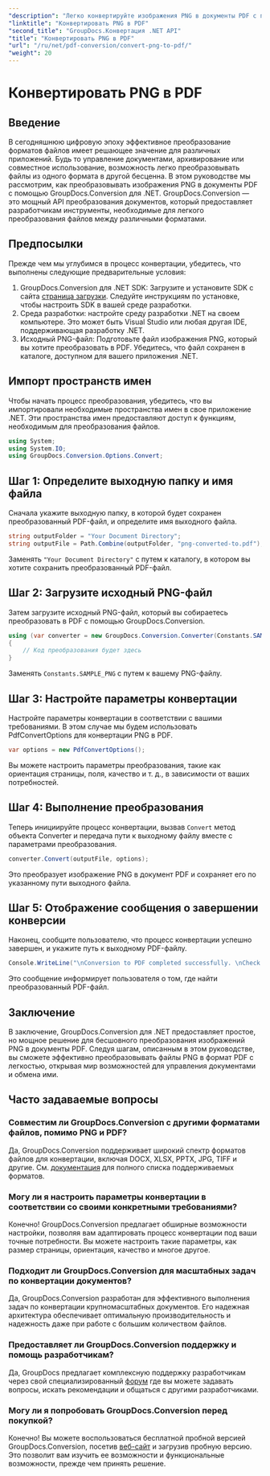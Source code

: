 ```yaml
---
"description": "Легко конвертируйте изображения PNG в документы PDF с помощью GroupDocs.Conversion для .NET. Простые шаги для бесшовного преобразования формата файла."
"linktitle": "Конвертировать PNG в PDF"
"second_title": "GroupDocs.Конвертация .NET API"
"title": "Конвертировать PNG в PDF"
"url": "/ru/net/pdf-conversion/convert-png-to-pdf/"
"weight": 20
---
```


# Конвертировать PNG в PDF

## Введение
В сегодняшнюю цифровую эпоху эффективное преобразование форматов файлов имеет решающее значение для различных приложений. Будь то управление документами, архивирование или совместное использование, возможность легко преобразовывать файлы из одного формата в другой бесценна. В этом руководстве мы рассмотрим, как преобразовывать изображения PNG в документы PDF с помощью GroupDocs.Conversion для .NET. GroupDocs.Conversion — это мощный API преобразования документов, который предоставляет разработчикам инструменты, необходимые для легкого преобразования файлов между различными форматами.
## Предпосылки
Прежде чем мы углубимся в процесс конвертации, убедитесь, что выполнены следующие предварительные условия:
1. GroupDocs.Conversion для .NET SDK: Загрузите и установите SDK с сайта [страница загрузки](https://releases.groupdocs.com/conversion/net/). Следуйте инструкциям по установке, чтобы настроить SDK в вашей среде разработки.
2. Среда разработки: настройте среду разработки .NET на своем компьютере. Это может быть Visual Studio или любая другая IDE, поддерживающая разработку .NET.
3. Исходный PNG-файл: Подготовьте файл изображения PNG, который вы хотите преобразовать в PDF. Убедитесь, что файл сохранен в каталоге, доступном для вашего приложения .NET.

## Импорт пространств имен
Чтобы начать процесс преобразования, убедитесь, что вы импортировали необходимые пространства имен в свое приложение .NET. Эти пространства имен предоставляют доступ к функциям, необходимым для преобразования файлов.
```csharp
using System;
using System.IO;
using GroupDocs.Conversion.Options.Convert;
```

## Шаг 1: Определите выходную папку и имя файла
Сначала укажите выходную папку, в которой будет сохранен преобразованный PDF-файл, и определите имя выходного файла.
```csharp
string outputFolder = "Your Document Directory";
string outputFile = Path.Combine(outputFolder, "png-converted-to.pdf");
```
Заменять `"Your Document Directory"` с путем к каталогу, в котором вы хотите сохранить преобразованный PDF-файл.
## Шаг 2: Загрузите исходный PNG-файл
Затем загрузите исходный PNG-файл, который вы собираетесь преобразовать в PDF с помощью GroupDocs.Conversion.
```csharp
using (var converter = new GroupDocs.Conversion.Converter(Constants.SAMPLE_PNG))
{
    // Код преобразования будет здесь
}
```
Заменять `Constants.SAMPLE_PNG` с путем к вашему PNG-файлу.
## Шаг 3: Настройте параметры конвертации
Настройте параметры конвертации в соответствии с вашими требованиями. В этом случае мы будем использовать PdfConvertOptions для конвертации PNG в PDF.
```csharp
var options = new PdfConvertOptions();
```
Вы можете настроить параметры преобразования, такие как ориентация страницы, поля, качество и т. д., в зависимости от ваших потребностей.
## Шаг 4: Выполнение преобразования
Теперь инициируйте процесс конвертации, вызвав `Convert` метод объекта Converter и передача пути к выходному файлу вместе с параметрами преобразования.
```csharp
converter.Convert(outputFile, options);
```
Это преобразует изображение PNG в документ PDF и сохраняет его по указанному пути выходного файла.
## Шаг 5: Отображение сообщения о завершении конверсии
Наконец, сообщите пользователю, что процесс конвертации успешно завершен, и укажите путь к выходному PDF-файлу.
```csharp
Console.WriteLine("\nConversion to PDF completed successfully. \nCheck output in {0}", outputFolder);
```
Это сообщение информирует пользователя о том, где найти преобразованный PDF-файл.

## Заключение
В заключение, GroupDocs.Conversion для .NET предоставляет простое, но мощное решение для бесшовного преобразования изображений PNG в документы PDF. Следуя шагам, описанным в этом руководстве, вы сможете эффективно преобразовывать файлы PNG в формат PDF с легкостью, открывая мир возможностей для управления документами и обмена ими.
## Часто задаваемые вопросы
### Совместим ли GroupDocs.Conversion с другими форматами файлов, помимо PNG и PDF?
Да, GroupDocs.Conversion поддерживает широкий спектр форматов файлов для конвертации, включая DOCX, XLSX, PPTX, JPG, TIFF и другие. См. [документация](https://tutorials.groupdocs.com/conversion/net/) для полного списка поддерживаемых форматов.
### Могу ли я настроить параметры конвертации в соответствии со своими конкретными требованиями?
Конечно! GroupDocs.Conversion предлагает обширные возможности настройки, позволяя вам адаптировать процесс конвертации под ваши точные потребности. Вы можете настроить такие параметры, как размер страницы, ориентация, качество и многое другое.
### Подходит ли GroupDocs.Conversion для масштабных задач по конвертации документов?
Да, GroupDocs.Conversion разработан для эффективного выполнения задач по конвертации крупномасштабных документов. Его надежная архитектура обеспечивает оптимальную производительность и надежность даже при работе с большим количеством файлов.
### Предоставляет ли GroupDocs.Conversion поддержку и помощь разработчикам?
Да, GroupDocs предлагает комплексную поддержку разработчикам через свой специализированный [форум](https://forum.groupdocs.com/c/conversion/11) где вы можете задавать вопросы, искать рекомендации и общаться с другими разработчиками.
### Могу ли я попробовать GroupDocs.Conversion перед покупкой?
Конечно! Вы можете воспользоваться бесплатной пробной версией GroupDocs.Conversion, посетив [веб-сайт](https://releases.groupdocs.com/) и загрузив пробную версию. Это позволит вам изучить ее возможности и функциональные возможности, прежде чем принять решение.